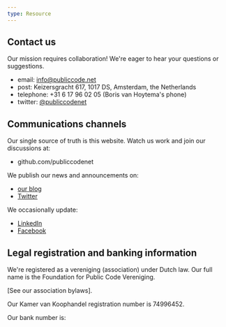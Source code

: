 ```yaml
---
type: Resource
---
```


## Contact us

Our mission requires collaboration! We're eager to hear your questions or suggestions.

+ email: <info@publiccode.net>
+ post: Keizersgracht 617, 1017 DS, Amsterdam, the Netherlands
+ telephone: +31 6 17 96 02 05 (Boris van Hoytema's phone)
+ twitter: [@publiccodenet](twitter.com/publiccodenet)

## Communications channels

Our single source of truth is this website. Watch us work and join our discussions at:

+ github.com/publiccodenet

We publish our news and announcements on:
+ [our blog](blog.publiccode.net)
+ [Twitter](twitter.com/publiccodenet)

We occasionally update:
+ [LinkedIn](https://www.linkedin.com/company/27007004/)
+ [Facebook](https://www.facebook.com/publiccodenet/)

## Legal registration and banking information

We're registered as a vereniging (association) under Dutch law. Our full name is the Foundation for Public Code Vereniging. 

[See our association bylaws].

Our Kamer van Koophandel registration number is 74996452.

Our bank number is:
